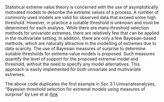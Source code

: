 
Statistical extreme value theory is concerned with the use of asymptotically motivated models to describe the extreme values of a process. A number of commonly used models are valid for observed data that exceed some high threshold. However, in practice a suitable threshold is unknown and must be determined for each analysis. While there are many threshold selection methods for univariate extremes, there are relatively few that can be applied in the multivariate setting. In addition, there are only a few Bayesian-based methods, which are naturally attractive in the modelling of extremes due to data scarcity. The use of Bayesian measures of surprise to determine suitable thresholds for extreme value models is proposed. Such measures quantify the level of support for the proposed extremal model and threshold, without the need to specify any model alternatives. This approach is easily implemented for both univariate and multivariate extremes.

The above code duplicates the first example in Sec 3.1 Univariateanalyses, "Bayesian threshold selection for extremal models using measures of surprise" by Lee et al ([link](https://www.sciencedirect.com/science/article/pii/S0167947314003429)
